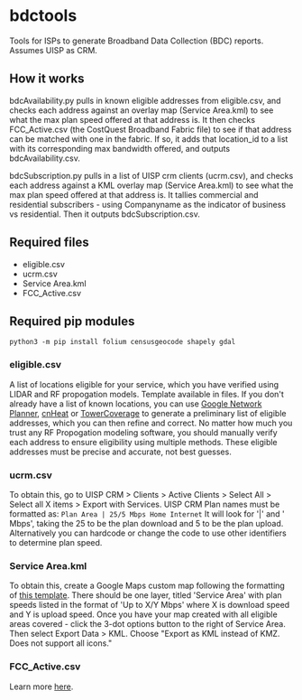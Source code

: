 # bdctools
Tools for ISPs to generate Broadband Data Collection (BDC) reports. Assumes UISP as CRM.

## How it works
bdcAvailability.py pulls in known eligible addresses from eligible.csv, and checks each address against an overlay map (Service Area.kml) to see what the max plan speed offered at that address is. It then checks FCC_Active.csv (the CostQuest Broadband Fabric file) to see if that address can be matched with one in the fabric. If so, it adds that location_id to a list with its corresponding max bandwidth offered, and outputs bdcAvailability.csv.

bdcSubscription.py pulls in a list of UISP crm clients (ucrm.csv), and checks each address against a KML overlay map (Service Area.kml) to see what the max plan speed offered at that address is. It tallies commercial and residential subscribers - using Companyname as the indicator of business vs residential. Then it outputs bdcSubscription.csv.

## Required files
- eligible.csv
- ucrm.csv
- Service Area.kml
- FCC_Active.csv

## Required pip modules
```python3 -m pip install folium censusgeocode shapely gdal```

### eligible.csv
A list of locations eligible for your service, which you have verified using LIDAR and RF propogation models. Template available in files. If you don't already have a list of known locations, you can use [Google Network Planner](https://wirelessconnectivity.google.com/networkplanner/welcome), [cnHeat](https://cnheat.cambiumnetworks.com/) or [TowerCoverage](https://www.towercoverage.com/) to generate a preliminary list of eligible addresses, which you can then refine and correct. No matter how much you trust any RF Propogation modeling software, you should manually verify each address to ensure eligibility using multiple methods. These eligible addresses must be precise and accurate, not best guesses.

### ucrm.csv
To obtain this, go to UISP CRM > Clients > Active Clients > Select All > Select all X items > Export with Services. UISP CRM Plan names must be formatted as:
```Plan Area | 25/5 Mbps Home Internet```
It will look for '|' and ' Mbps', taking the 25 to be the plan download and 5 to be the plan upload. Alternatively you can hardcode or change the code to use other identifiers to determine plan speed.

### Service Area.kml
To obtain this, create a Google Maps custom map following the formatting of [this template](https://www.google.com/maps/d/u/0/edit?mid=1-468H_snEfzXTjrnuyBU2OQs0Odaf8E&usp=sharing). There should be one layer, titled 'Service Area' with plan speeds listed in the format of 'Up to X/Y Mbps' where X is download speed and Y is upload speed. Once you have your map created with all eligible areas covered - click the 3-dot options button to the right of Service Area. Then select Export Data > KML. Choose "Export as KML instead of KMZ. Does not support all icons."

### FCC_Active.csv
Learn more [here](https://help.bdc.fcc.gov/hc/en-us/articles/5377509232283-How-Fixed-Broadband-Service-Providers-Can-Access-the-Location-Fabric).

